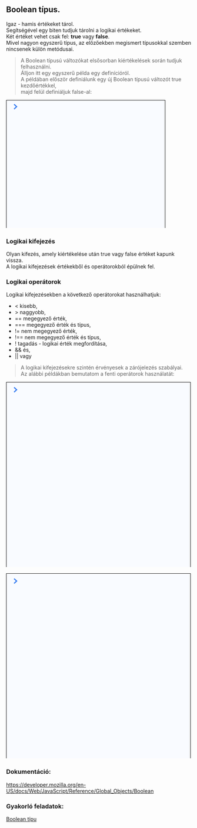 ## Boolean típus.  
Igaz - hamis értékeket tárol.  
Segítségével egy biten tudjuk tárolni a logikai értékeket.  
Két értéket vehet csak fel: __true__ vagy __false__.  
Mivel nagyon egyszerű típus, az előzőekben megismert típusokkal szemben 
nincsenek külön metódusai. 
> A Boolean típusú változókat elsősorban kiértékelések során tudjuk felhasználni.  
Álljon itt egy egyszerű példa egy definícióról.  
A példában először definiálunk egy új Boolean típusú változót true kezdőértékkel,  
majd felül definiáljuk false-al:
  
![Boolean definíció](/docs/basic/week2/image/variable_types_boolean_definition.gif)
  
### Logikai kifejezés  
Olyan kifezés, amely kiértékelése után true vagy false értéket kapunk vissza.  
A logikai kifejezések értékekből és operátorokból épülnek fel.  
  
### Logikai operátorok  
Logikai kifejezésekben a következő operátorokat használhatjuk:  
  - < kisebb,  
  - \> naggyobb,  
  - == megegyező érték,  
  - === megegyező érték és típus,  
  - != nem megegyező érték,  
  - !== nem megegyező érték és típus,  
  - ! tagadás - logikai érték megfordítása,  
  - && és,  
  - || vagy  

> A logikai kifejezésekre szintén érvényesek a zárójelezés szabályai.  
Az alábbi példákban bemutatom a fenti operátorok használatát:  
  
![Boolean operátorok](/docs/basic/week2/image/variable_types_boolean_operators.gif)  
  
![Boolean operátorok](/docs/basic/week2/image/variable_types_boolean_operators_2.gif)

### Dokumentáció: 
https://developer.mozilla.org/en-US/docs/Web/JavaScript/Reference/Global_Objects/Boolean  

### Gyakorló feladatok:  
<a href="http://37.139.16.100:3333/practice/basic/week2/07_variable_types_boolean" 
target="_blank">Boolean típu</a>  
